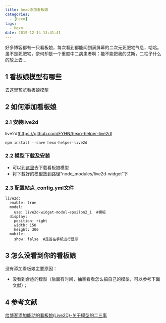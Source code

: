 ```yaml
---
title: hexo添加看板娘
categories:
  - [Hexo]
tags:
  - Hexo
date: 2019-12-14 13:41:41
---
```


好多博客都有一只看板娘，每次看到都能闻到满屏幕的二次元死肥宅气息，哈哈。虽不是死肥宅，奈何却是一个重度中二病患者啊：能不能把我的艾斯，二柱子什么的放上去...
<!-- more -->

## 1 看板娘模型有哪些
去[这里](https://huaji8.top/post/live2d-plugin-2.0/)预览看板娘模型
## 2 如何添加看板娘
### 2.1 安装live2d
live2d(https://github.com/EYHN/hexo-helper-live2d)
```
npm install --save hexo-helper-live2d
```
### 2.2 模型下载及安装
- 可以到[这里](https://github.com/xiazeyu/live2d-widget-models)去下载看板娘模型
- 将下载好的模型放到路径“node_modules/live2d-widget”下
### 2.3 配置站点_config.yml文件
```
live2d:
  enable: true
  model:
    use: live2d-widget-model-epsilon2_1  #模板
  display:
    position: right
    width: 150 
    height: 300
  mobile:
    show: false  #是否在手机进行显示
```
## 3 怎么没看到你的看板娘
没有添加看板娘主要原因：
- 没看到合适的模型（后面有时间，抽空看看怎么搞自己的模型，可以参考下面文献）；

## 4 参考文献
[给博客添加能动的看板娘(Live2D)-关于模型的二三事](https://imjad.cn/archives/lab/add-dynamic-poster-girl-with-live2d-to-your-blog-01/)
